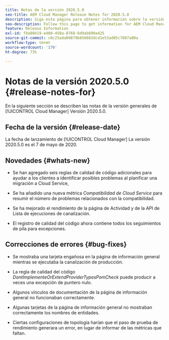 ```yaml
---
title: Notas de la versión 2020.5.0
seo-title: AEM Cloud Manager Release Notes for 2020.5.0
description: Siga esta página para obtener información sobre la versión 2020.5.0 de Cloud Manager.
seo-description: Follow this page to get information for AEM Cloud Manager Release 2020.5.0
feature: Release Information
exl-id: f8a80419-e480-450a-8768-6d9ab690a425
source-git-commit: c0c25ada09879b850883dcd1e53ad05c7087a80a
workflow-type: tm+mt
source-wordcount: '170'
ht-degree: 73%

---
```


# Notas de la versión 2020.5.0 {#release-notes-for}

En la siguiente sección se describen las notas de la versión generales de [!UICONTROL Cloud Manager] Versión 2020.5.0.

## Fecha de la versión {#release-date}

La fecha de lanzamiento de [!UICONTROL Cloud Manager] La versión 2020.5.0 es el 7 de mayo de 2020.

## Novedades {#whats-new}

* Se han agregado seis reglas de calidad de código adicionales para ayudar a los clientes a identificar posibles problemas al planificar una migración a Cloud Service,

* Se ha añadido una nueva métrica *Compatibilidad de Cloud Service* para resumir el número de problemas relacionados con la compatibilidad.

* Se ha mejorado el rendimiento de la página de Actividad y de la API de Lista de ejecuciones de canalización.

* El registro de calidad del código ahora contiene todos los seguimientos de pila para excepciones.

## Correcciones de errores {#bug-fixes}

* Se mostraba una tarjeta engañosa en la página de información general mientras se ejecutaba la canalización de producción.

* La regla de calidad del código *DontImplementeOrExtendProviderTypesPomCheck* puede producir a veces una excepción de puntero nulo.

* Algunos vínculos de documentación de la página de información general no funcionaban correctamente.

* Algunas tarjetas de la página de información general no mostraban correctamente los nombres de entidades.

* Ciertas configuraciones de topología harían que el paso de prueba de rendimiento generara un error, en lugar de informar de las métricas que faltan.
